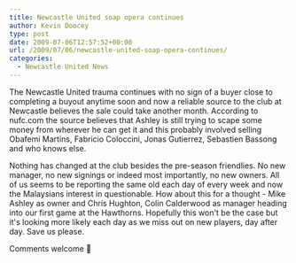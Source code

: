 ```yaml
---
title: Newcastle United soap opera continues
author: Kevin Doocey
type: post
date: 2009-07-06T12:57:52+00:00
url: /2009/07/06/newcastle-united-soap-opera-continues/
categories:
  - Newcastle United News
---
```


The Newcastle United trauma continues  with no sign of a buyer close to completing a buyout anytime soon and now a reliable source to the club at Newcastle believes the sale could take another month. According to nufc.com the source believes that Ashley is still trying to scape some money from wherever he can get it and this probably involved selling Obafemi Martins, Fabricio Coloccini, Jonas Gutierrez, Sebastien Bassong and who knows else.

Nothing has changed at the club besides the pre-season friendlies. No new manager, no new signings or indeed most importantly, no new owners. All of us seems to be reporting the same old each day of every week and now the Malaysians interest in questionable. How about this for a thought - Mike Ashley as owner and Chris Hughton, Colin Calderwood as manager heading into our first game at the Hawthorns. Hopefully this won't be the case but it's looking more likely each day as we miss out on new players, day after day. Save us please.

Comments welcome 🙂
